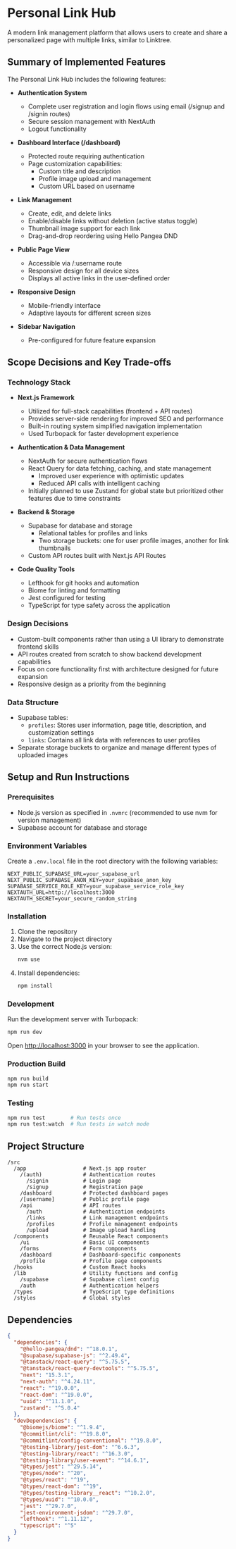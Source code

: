 # Personal Link Hub

A modern link management platform that allows users to create and share a personalized page with multiple links, similar to Linktree.

## Summary of Implemented Features

The Personal Link Hub includes the following features:

- **Authentication System**
  - Complete user registration and login flows using email (/signup and /signin routes)
  - Secure session management with NextAuth
  - Logout functionality

- **Dashboard Interface (/dashboard)**
  - Protected route requiring authentication
  - Page customization capabilities:
    - Custom title and description
    - Profile image upload and management
    - Custom URL based on username

- **Link Management**
  - Create, edit, and delete links
  - Enable/disable links without deletion (active status toggle)
  - Thumbnail image support for each link
  - Drag-and-drop reordering using Hello Pangea DND

- **Public Page View**
  - Accessible via /:username route
  - Responsive design for all device sizes
  - Displays all active links in the user-defined order

- **Responsive Design**
  - Mobile-friendly interface
  - Adaptive layouts for different screen sizes

- **Sidebar Navigation**
  - Pre-configured for future feature expansion

## Scope Decisions and Key Trade-offs

### Technology Stack

- **Next.js Framework**
  - Utilized for full-stack capabilities (frontend + API routes)
  - Provides server-side rendering for improved SEO and performance
  - Built-in routing system simplified navigation implementation
  - Used Turbopack for faster development experience

- **Authentication & Data Management**
  - NextAuth for secure authentication flows
  - React Query for data fetching, caching, and state management
    - Improved user experience with optimistic updates
    - Reduced API calls with intelligent caching
  - Initially planned to use Zustand for global state but prioritized other features due to time constraints

- **Backend & Storage**
  - Supabase for database and storage
    - Relational tables for profiles and links
    - Two storage buckets: one for user profile images, another for link thumbnails
  - Custom API routes built with Next.js API Routes

- **Code Quality Tools**
  - Lefthook for git hooks and automation
  - Biome for linting and formatting
  - Jest configured for testing
  - TypeScript for type safety across the application

### Design Decisions

- Custom-built components rather than using a UI library to demonstrate frontend skills
- API routes created from scratch to show backend development capabilities
- Focus on core functionality first with architecture designed for future expansion
- Responsive design as a priority from the beginning

### Data Structure

- Supabase tables:
  - `profiles`: Stores user information, page title, description, and customization settings
  - `links`: Contains all link data with references to user profiles
- Separate storage buckets to organize and manage different types of uploaded images

## Setup and Run Instructions

### Prerequisites

- Node.js version as specified in `.nvmrc` (recommended to use nvm for version management)
- Supabase account for database and storage

### Environment Variables

Create a `.env.local` file in the root directory with the following variables:

```
NEXT_PUBLIC_SUPABASE_URL=your_supabase_url
NEXT_PUBLIC_SUPABASE_ANON_KEY=your_supabase_anon_key
SUPABASE_SERVICE_ROLE_KEY=your_supabase_service_role_key
NEXTAUTH_URL=http://localhost:3000
NEXTAUTH_SECRET=your_secure_random_string
```

### Installation

1. Clone the repository
2. Navigate to the project directory
3. Use the correct Node.js version:
   ```bash
   nvm use
   ```
4. Install dependencies:
   ```bash
   npm install
   ```

### Development

Run the development server with Turbopack:

```bash
npm run dev
```

Open [http://localhost:3000](http://localhost:3000) in your browser to see the application.

### Production Build

```bash
npm run build
npm run start
```

### Testing

```bash
npm run test        # Run tests once
npm run test:watch  # Run tests in watch mode
```

## Project Structure

```
/src
  /app                  # Next.js app router
    /(auth)             # Authentication routes
      /signin           # Login page
      /signup           # Registration page
    /dashboard          # Protected dashboard pages
    /[username]         # Public profile page
    /api                # API routes
      /auth             # Authentication endpoints
      /links            # Link management endpoints
      /profiles         # Profile management endpoints
      /upload           # Image upload handling
  /components           # Reusable React components
    /ui                 # Basic UI components
    /forms              # Form components
    /dashboard          # Dashboard-specific components
    /profile            # Profile page components
  /hooks                # Custom React hooks
  /lib                  # Utility functions and config
    /supabase           # Supabase client config
    /auth               # Authentication helpers
  /types                # TypeScript type definitions
  /styles               # Global styles
```

## Dependencies

```json
{
  "dependencies": {
    "@hello-pangea/dnd": "^18.0.1",
    "@supabase/supabase-js": "^2.49.4",
    "@tanstack/react-query": "^5.75.5",
    "@tanstack/react-query-devtools": "^5.75.5",
    "next": "15.3.1",
    "next-auth": "^4.24.11",
    "react": "^19.0.0",
    "react-dom": "^19.0.0",
    "uuid": "^11.1.0",
    "zustand": "^5.0.4"
  },
  "devDependencies": {
    "@biomejs/biome": "^1.9.4",
    "@commitlint/cli": "^19.8.0",
    "@commitlint/config-conventional": "^19.8.0",
    "@testing-library/jest-dom": "^6.6.3",
    "@testing-library/react": "^16.3.0",
    "@testing-library/user-event": "^14.6.1",
    "@types/jest": "^29.5.14",
    "@types/node": "^20",
    "@types/react": "^19",
    "@types/react-dom": "^19",
    "@types/testing-library__react": "^10.2.0",
    "@types/uuid": "^10.0.0",
    "jest": "^29.7.0",
    "jest-environment-jsdom": "^29.7.0",
    "lefthook": "^1.11.12",
    "typescript": "^5"
  }
}
```
